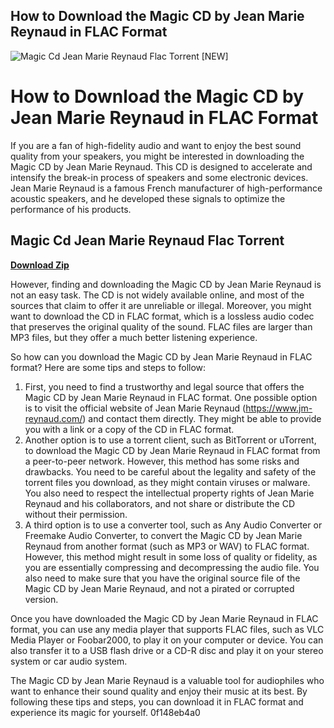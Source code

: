 ## How to Download the Magic CD by Jean Marie Reynaud in FLAC Format

 
![Magic Cd Jean Marie Reynaud Flac Torrent \[NEW\]](https://encrypted-tbn0.gstatic.com/images?q=tbn:ANd9GcTHy5Pl5v4cnqse1XRfzc5FvrclkfSQvfBCzJpGIx8l-P9twDF0-_Qh4AhD)

 
# How to Download the Magic CD by Jean Marie Reynaud in FLAC Format
  
If you are a fan of high-fidelity audio and want to enjoy the best sound quality from your speakers, you might be interested in downloading the Magic CD by Jean Marie Reynaud. This CD is designed to accelerate and intensify the break-in process of speakers and some electronic devices. Jean Marie Reynaud is a famous French manufacturer of high-performance acoustic speakers, and he developed these signals to optimize the performance of his products.
 
## Magic Cd Jean Marie Reynaud Flac Torrent


[**Download Zip**](https://searchdisvipas.blogspot.com/?download=2tKDKK)

  
However, finding and downloading the Magic CD by Jean Marie Reynaud is not an easy task. The CD is not widely available online, and most of the sources that claim to offer it are unreliable or illegal. Moreover, you might want to download the CD in FLAC format, which is a lossless audio codec that preserves the original quality of the sound. FLAC files are larger than MP3 files, but they offer a much better listening experience.
  
So how can you download the Magic CD by Jean Marie Reynaud in FLAC format? Here are some tips and steps to follow:
  
1. First, you need to find a trustworthy and legal source that offers the Magic CD by Jean Marie Reynaud in FLAC format. One possible option is to visit the official website of Jean Marie Reynaud (https://www.jm-reynaud.com/) and contact them directly. They might be able to provide you with a link or a copy of the CD in FLAC format.
2. Another option is to use a torrent client, such as BitTorrent or uTorrent, to download the Magic CD by Jean Marie Reynaud in FLAC format from a peer-to-peer network. However, this method has some risks and drawbacks. You need to be careful about the legality and safety of the torrent files you download, as they might contain viruses or malware. You also need to respect the intellectual property rights of Jean Marie Reynaud and his collaborators, and not share or distribute the CD without their permission.
3. A third option is to use a converter tool, such as Any Audio Converter or Freemake Audio Converter, to convert the Magic CD by Jean Marie Reynaud from another format (such as MP3 or WAV) to FLAC format. However, this method might result in some loss of quality or fidelity, as you are essentially compressing and decompressing the audio file. You also need to make sure that you have the original source file of the Magic CD by Jean Marie Reynaud, and not a pirated or corrupted version.

Once you have downloaded the Magic CD by Jean Marie Reynaud in FLAC format, you can use any media player that supports FLAC files, such as VLC Media Player or Foobar2000, to play it on your computer or device. You can also transfer it to a USB flash drive or a CD-R disc and play it on your stereo system or car audio system.
  
The Magic CD by Jean Marie Reynaud is a valuable tool for audiophiles who want to enhance their sound quality and enjoy their music at its best. By following these tips and steps, you can download it in FLAC format and experience its magic for yourself.
 0f148eb4a0
